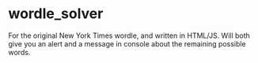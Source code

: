 # wordle_solver
For the original New York Times wordle, and written in HTML/JS. Will both give you an alert and a message in console about the remaining possible words.
